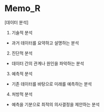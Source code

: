 # Memo_R

[데이터 분석]
1. 기술적 분석
- 과거 데이터를 요약하고 설명하는 분석
  
2. 진단적 분석
- 데이터 간의 관계나 원인을 파악하는 분석

3. 예측적 분석
- 기존 데이터를 바탕으로 미래를 예측하는 분석

4. 처방적 분석
- 예측을 기분으로 최적의 의사결정을 제안하는 분석
